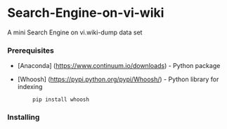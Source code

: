 # Search-Engine-on-vi-wiki

A mini Search Engine on vi.wiki-dump data set

### Prerequisites

* [Anaconda] (https://www.continuum.io/downloads) - Python package

* [Whoosh] (https://pypi.python.org/pypi/Whoosh/) - Python library for indexing 
```
        pip install whoosh
```


### Installing
